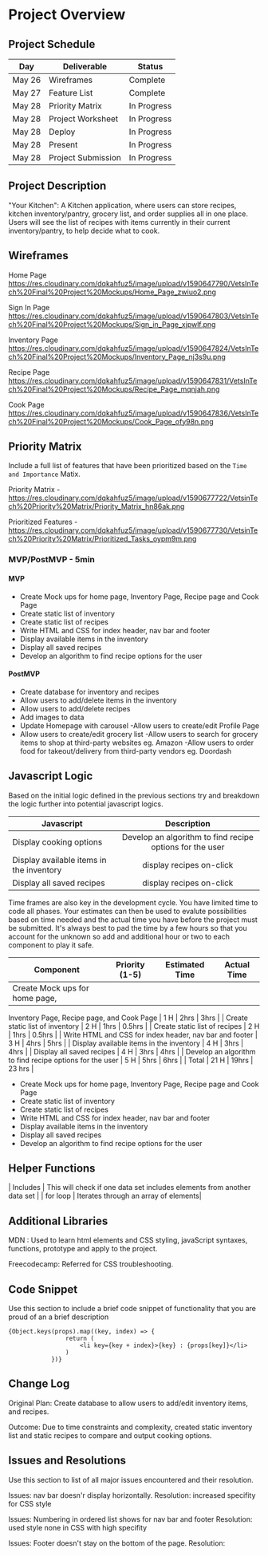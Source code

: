 # Project Overview

## Project Schedule

| Day        | Deliverable                                          | Status      |
| ---------- | ---------------------------------------------------- | ----------- |
| May 26 | Wireframes                                                | Complete |
| May 27 | Feature List                                               | Complete |
| May 28 | Priority Matrix                                            | In Progress |
| May 28 | Project Worksheet                                     | In Progress |
| May 28 | Deploy                                                       | In Progress |
| May 28 | Present                                                      | In Progress |
| May 28 | Project Submission                                   | In Progress |



## Project Description

"Your Kitchen": A Kitchen application, where users can store recipes, kitchen inventory/pantry, grocery list, and order supplies all in one place. Users will see the list of recipes with items currently in their current inventory/pantry, to help decide what to cook.

## Wireframes

Home Page 
https://res.cloudinary.com/dqkahfuz5/image/upload/v1590647790/VetsInTech%20Final%20Project%20Mockups/Home_Page_zwiuo2.png 

Sign In Page 
https://res.cloudinary.com/dqkahfuz5/image/upload/v1590647803/VetsInTech%20Final%20Project%20Mockups/Sign_in_Page_xjpwlf.png


Inventory Page
https://res.cloudinary.com/dqkahfuz5/image/upload/v1590647824/VetsInTech%20Final%20Project%20Mockups/Inventory_Page_nj3s9u.png


Recipe Page
https://res.cloudinary.com/dqkahfuz5/image/upload/v1590647831/VetsInTech%20Final%20Project%20Mockups/Recipe_Page_mqnjah.png


Cook Page 
https://res.cloudinary.com/dqkahfuz5/image/upload/v1590647836/VetsInTech%20Final%20Project%20Mockups/Cook_Page_ofy98n.png



## Priority Matrix

Include a full list of features that have been prioritized based on the `Time and Importance` Matix.  

Priority Matrix - 
https://res.cloudinary.com/dqkahfuz5/image/upload/v1590677722/VetsinTech%20Priority%20Matrix/Priority_Matrix_hn86ak.png

Prioritized Features - 
https://res.cloudinary.com/dqkahfuz5/image/upload/v1590677730/VetsinTech%20Priority%20Matrix/Prioritized_Tasks_oypm9m.png




### MVP/PostMVP - 5min


#### MVP 

- Create Mock ups for home page, Inventory Page, Recipe page and Cook Page 
- Create static list of inventory
- Create static list of recipes
- Write HTML and CSS for index header, nav bar and footer
- Display available items in the inventory
- Display all saved recipes
- Develop an algorithm to find recipe options for the user


#### PostMVP 

- Create database for inventory and recipes
-  Allow users to add/delete items in the inventory
- Allow users to add/delete recipes 
- Add images to data
- Update Homepage with carousel
-Allow users to create/edit Profile Page 
- Allow users to create/edit grocery list
-Allow users to search for grocery items to shop at third-party websites eg. Amazon
-Allow users to order food for takeout/delivery from third-party vendors eg. Doordash


## Javascript Logic

Based on the initial logic defined in the previous sections try and breakdown the logic further into potential javascript logics. 


| Javascript    |           Description           |
| ------------- | :-----------------------------: |
| Display cooking options | Develop an algorithm to find recipe options for the user |
| Display available items in the inventory  |  display recipes on-click   |
| Display all saved recipes |  display recipes on-click   |


Time frames are also key in the development cycle.  You have limited time to code all phases.  Your estimates can then be used to evalute possibilities based on time needed and the actual time you have before the project must be submitted. It's always best to pad the time by a few hours so that you account for the unknown so add and additional hour or two to each component to play it safe.

| Component                                  | Priority (1-5) | Estimated Time | Actual Time |
| -------------------------------------- | :-------------: | :------------: | :---------: |
| Create Mock ups for home page,
Inventory Page, Recipe page, and 
Cook Page                                      |   1 H     |      2hrs      |    3hrs     |
| Create static list of inventory        |    2 H     |      1hrs      |   0.5hrs    |
| Create static list of recipes           |    2 H     |      1hrs      |   0.5hrs     |
| Write HTML and CSS for index
header, nav bar and footer             |    3 H     |      4hrs      |    5hrs         |
| Display available items 
in the inventory                              |    4 H     |      3hrs      |     4hrs        |
| Display all saved recipes              |   4  H     |     3hrs      |     4hrs        |
| Develop an algorithm to find
recipe options for the user             |   5  H     |      5hrs      |     6hrs        |
| Total                                              |    21 H     |    19hrs      |     23 hrs        |


- Create Mock ups for home page, Inventory Page, Recipe page and Cook Page 
- Create static list of inventory
- Create static list of recipes
- Write HTML and CSS for index header, nav bar and footer
- Display available items in the inventory
- Display all saved recipes
- Develop an algorithm to find recipe options for the user

## Helper Functions
| Includes | This will check if one data set includes elements from another data set |
| for loop | Iterates through an array of elements|


## Additional Libraries

MDN : Used to learn html elements and CSS styling, javaScript syntaxes, functions, prototype and apply to the project.

Freecodecamp: Referred for CSS troubleshooting.



## Code Snippet

Use this section to include a brief code snippet of functionality that you are proud of an a brief description  

```
{Object.keys(props).map((key, index) => {
      			return (
       				<li key={key + index}>{key} : {props[key]}</li>
      			)
    		})}
```

## Change Log

Original Plan:
Create database to allow users to add/edit inventory items, and recipes. 

Outcome: Due to time constraints and complexity, created static inventory list and static recipes to compare and output cooking options. 


## Issues and Resolutions
 Use this section to list of all major issues encountered and their resolution.
 
 Issues: nav bar doesn'r display horizontally.
 Resolution: increased specifity for CSS style
 
 Issues:  Numbering in ordered list shows for nav bar and footer
 Resolution: used style none in CSS with high specifity
 
 Issues: Footer doesn't stay on the bottom of the page. 
 Resolution: 


